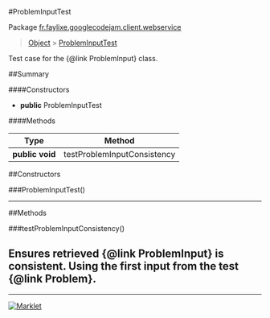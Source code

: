 #ProblemInputTest

Package [fr.faylixe.googlecodejam.client.webservice](README.md)<br>
> [Object](../../../../ava/lang/Object.md) > [ProblemInputTest](ProblemInputTest.md)

Test case for the {@link ProblemInput} class.

##Summary

####Constructors

* **public** ProblemInputTest

####Methods

Type | Method
 --- | --- 
**public** **void** | testProblemInputConsistency


##Constructors

###ProblemInputTest()



---

##Methods

###testProblemInputConsistency()


Ensures retrieved {@link ProblemInput}
 is consistent. Using the first input from
 the test {@link Problem}.
---
---
[![Marklet](https://img.shields.io/badge/Generated%20by-Marklet-green.svg)](https://github.com/Faylixe/marklet)